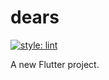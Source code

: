 # dears

[![style: lint](https://img.shields.io/badge/style-lint-4BC0F5.svg)](https://pub.dev/packages/lint)

A new Flutter project.
